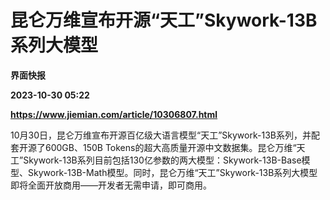 # 昆仑万维宣布开源“天工”Skywork-13B系列大模型
**界面快报**

**2023-10-30 05:22**

**https://www.jiemian.com/article/10306807.html**

10月30日，昆仑万维宣布开源百亿级大语言模型“天工”Skywork-13B系列，并配套开源了600GB、150B Tokens的超大高质量开源中文数据集。昆仑万维“天工”Skywork-13B系列目前包括130亿参数的两大模型：Skywork-13B-Base模型、Skywork-13B-Math模型。同时，昆仑万维“天工”Skywork-13B系列大模型即将全面开放商用——开发者无需申请，即可商用。